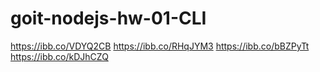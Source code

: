 # goit-nodejs-hw-01-CLI

https://ibb.co/VDYQ2CB
https://ibb.co/RHqJYM3
https://ibb.co/bBZPyTt
https://ibb.co/kDJhCZQ
